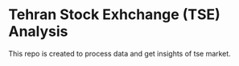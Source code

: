 # Tehran Stock Exhchange (TSE) Analysis

This repo is created to process data and get insights of tse market.
